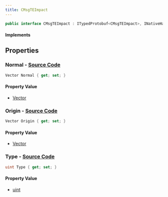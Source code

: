 ```yaml
---
title: CMsgTEImpact
---
```


```csharp
public interface CMsgTEImpact : ITypedProtobuf<CMsgTEImpact>, INativeHandle, INetMessage<CMsgTEImpact>, IDisposable
```

#### Implements

## Properties

### **Normal** - [Source Code](https://github.com/swiftly-solution/swiftlys2/blob/main/managed/src/SwiftlyS2.Generated/Protobufs/Interfaces/CMsgTEImpact.cs#L21)

```csharp
Vector Normal { get; set; }
```

#### Property Value

- [Vector](/docs/api/shared/natives/vector)

### **Origin** - [Source Code](https://github.com/swiftly-solution/swiftlys2/blob/main/managed/src/SwiftlyS2.Generated/Protobufs/Interfaces/CMsgTEImpact.cs#L18)

```csharp
Vector Origin { get; set; }
```

#### Property Value

- [Vector](/docs/api/shared/natives/vector)

### **Type** - [Source Code](https://github.com/swiftly-solution/swiftlys2/blob/main/managed/src/SwiftlyS2.Generated/Protobufs/Interfaces/CMsgTEImpact.cs#L24)

```csharp
uint Type { get; set; }
```

#### Property Value

- [uint](https://learn.microsoft.com/dotnet/api/system.uint32)

